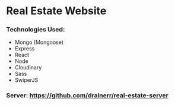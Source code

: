 # Real Estate Website
### Technologies Used:
- Mongo (Mongoose)
- Express
- React
- Node 
- Cloudinary
- Sass 
- SwiperJS
### Server: https://github.com/drainerr/real-estate-server
